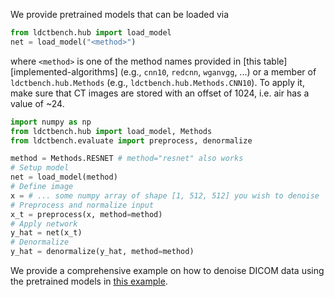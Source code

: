 We provide pretrained models that can be loaded via
```py
from ldctbench.hub import load_model
net = load_model("<method>")
```
where `<method>` is one of the method names provided in [this table][implemented-algorithms] (e.g., `cnn10`, `redcnn`, `wganvgg`, ...) or a member of `ldctbench.hub.Methods` (e.g., `ldctbench.hub.Methods.CNN10`). To apply it, make sure that CT images are stored with an offset of 1024, i.e. air has a value of ~24.

```python
import numpy as np
from ldctbench.hub import load_model, Methods
from ldctbench.evaluate import preprocess, denormalize

method = Methods.RESNET # method="resnet" also works
# Setup model
net = load_model(method)
# Define image
x = # ... some numpy array of shape [1, 512, 512] you wish to denoise
# Preprocess and normalize input
x_t = preprocess(x, method=method)
# Apply network
y_hat = net(x_t)
# Denormalize
y_hat = denormalize(y_hat, method=method)
```

We provide a comprehensive example on how to denoise DICOM data using the pretrained models in [this example](examples/denoise_dicoms.md).
